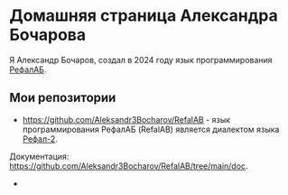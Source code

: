 # Домашняя страница Александра Бочарова

Я Александр Бочаров, создал в 2024 году язык программирования [РефалАБ](https://github.com/Aleksandr3Bocharov/RefalAB).

## Мои репозитории

- https://github.com/Aleksandr3Bocharov/RefalAB - язык программирования РефалАБ (RefalAB) является
диалектом языка [Рефал-2](http://www.refal.net/~belous/refal2-r.htm).

Документация: https://github.com/Aleksandr3Bocharov/RefalAB/tree/main/doc.

-
